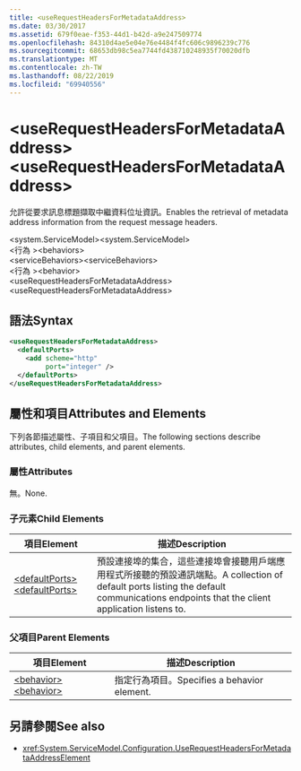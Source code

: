 ```yaml
---
title: <useRequestHeadersForMetadataAddress>
ms.date: 03/30/2017
ms.assetid: 679f0eae-f353-44d1-b42d-a9e247509774
ms.openlocfilehash: 84310d4ae5e04e76e4484f4fc606c9896239c776
ms.sourcegitcommit: 68653db98c5ea7744fd438710248935f70020dfb
ms.translationtype: MT
ms.contentlocale: zh-TW
ms.lasthandoff: 08/22/2019
ms.locfileid: "69940556"
---
```

# <a name="userequestheadersformetadataaddress"></a><span data-ttu-id="4aacc-101">\<useRequestHeadersForMetadataAddress></span><span class="sxs-lookup"><span data-stu-id="4aacc-101">\<useRequestHeadersForMetadataAddress></span></span>
<span data-ttu-id="4aacc-102">允許從要求訊息標題擷取中繼資料位址資訊。</span><span class="sxs-lookup"><span data-stu-id="4aacc-102">Enables the retrieval of metadata address information from the request message headers.</span></span>  
  
<span data-ttu-id="4aacc-103">\<system.ServiceModel></span><span class="sxs-lookup"><span data-stu-id="4aacc-103">\<system.ServiceModel></span></span>  
<span data-ttu-id="4aacc-104">\<行為 ></span><span class="sxs-lookup"><span data-stu-id="4aacc-104">\<behaviors></span></span>  
<span data-ttu-id="4aacc-105">\<serviceBehaviors></span><span class="sxs-lookup"><span data-stu-id="4aacc-105">\<serviceBehaviors></span></span>  
<span data-ttu-id="4aacc-106">\<行為 ></span><span class="sxs-lookup"><span data-stu-id="4aacc-106">\<behavior></span></span>  
<span data-ttu-id="4aacc-107">\<useRequestHeadersForMetadataAddress></span><span class="sxs-lookup"><span data-stu-id="4aacc-107">\<useRequestHeadersForMetadataAddress></span></span>  
  
## <a name="syntax"></a><span data-ttu-id="4aacc-108">語法</span><span class="sxs-lookup"><span data-stu-id="4aacc-108">Syntax</span></span>  
  
```xml  
<useRequestHeadersForMetadataAddress>
  <defaultPorts>
    <add scheme="http"
         port="integer" />
  </defaultPorts>
</useRequestHeadersForMetadataAddress>
```  
  
## <a name="attributes-and-elements"></a><span data-ttu-id="4aacc-109">屬性和項目</span><span class="sxs-lookup"><span data-stu-id="4aacc-109">Attributes and Elements</span></span>  
 <span data-ttu-id="4aacc-110">下列各節描述屬性、子項目和父項目。</span><span class="sxs-lookup"><span data-stu-id="4aacc-110">The following sections describe attributes, child elements, and parent elements.</span></span>  
  
### <a name="attributes"></a><span data-ttu-id="4aacc-111">屬性</span><span class="sxs-lookup"><span data-stu-id="4aacc-111">Attributes</span></span>  
 <span data-ttu-id="4aacc-112">無。</span><span class="sxs-lookup"><span data-stu-id="4aacc-112">None.</span></span>  
  
### <a name="child-elements"></a><span data-ttu-id="4aacc-113">子元素</span><span class="sxs-lookup"><span data-stu-id="4aacc-113">Child Elements</span></span>  
  
|<span data-ttu-id="4aacc-114">項目</span><span class="sxs-lookup"><span data-stu-id="4aacc-114">Element</span></span>|<span data-ttu-id="4aacc-115">描述</span><span class="sxs-lookup"><span data-stu-id="4aacc-115">Description</span></span>|  
|-------------|-----------------|  
|[<span data-ttu-id="4aacc-116">\<defaultPorts></span><span class="sxs-lookup"><span data-stu-id="4aacc-116">\<defaultPorts></span></span>](defaultports.md)|<span data-ttu-id="4aacc-117">預設連接埠的集合，這些連接埠會接聽用戶端應用程式所接聽的預設通訊端點。</span><span class="sxs-lookup"><span data-stu-id="4aacc-117">A collection of default ports listing the default communications endpoints that the client application listens to.</span></span>|  
  
### <a name="parent-elements"></a><span data-ttu-id="4aacc-118">父項目</span><span class="sxs-lookup"><span data-stu-id="4aacc-118">Parent Elements</span></span>  
  
|<span data-ttu-id="4aacc-119">項目</span><span class="sxs-lookup"><span data-stu-id="4aacc-119">Element</span></span>|<span data-ttu-id="4aacc-120">描述</span><span class="sxs-lookup"><span data-stu-id="4aacc-120">Description</span></span>|  
|-------------|-----------------|  
|[<span data-ttu-id="4aacc-121">\<behavior></span><span class="sxs-lookup"><span data-stu-id="4aacc-121">\<behavior></span></span>](behavior-of-endpointbehaviors.md)|<span data-ttu-id="4aacc-122">指定行為項目。</span><span class="sxs-lookup"><span data-stu-id="4aacc-122">Specifies a behavior element.</span></span>|  
  
## <a name="see-also"></a><span data-ttu-id="4aacc-123">另請參閱</span><span class="sxs-lookup"><span data-stu-id="4aacc-123">See also</span></span>

- <xref:System.ServiceModel.Configuration.UseRequestHeadersForMetadataAddressElement>
